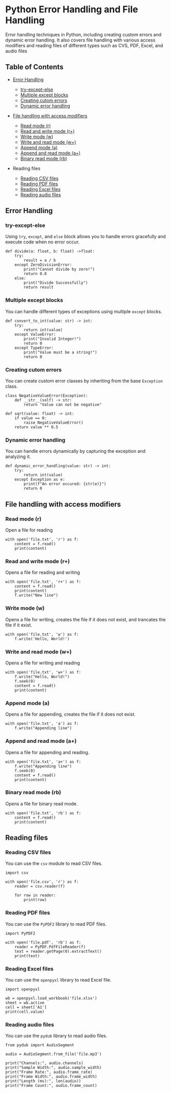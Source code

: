 # Python Error Handling and File Handling

Error handling techniques in Python, including creating custom errors and dynamic error handling. It also covers file handling with various access modifiers and reading files of different types such as CVS, PDF, Excel, and audio files

## Table of Contents

- [Error Handling](#error-handling)
    - [try-except-else](#try-except-else)
    - [Multiple except blocks](#multiple-except-blocks)
    - [Creating cutom errors](#creating-cutom-errors)
    - [Dynamic error handling](#dynamic-error-handling)

- [File handling with access modifiers](#file-handling-with-access-modifiers)
    - [Read mode (r)](#read-mode-r)
    - [Read and write mode (r+)](#read-and-write-mode-r)
    - [Write mode (w)](#write-mode-w)
    - [Write and read mode (w+)](#write-and-read-mode-w)
    - [Append mode (a)](#append-mode-a)
    - [Append and read mode (a+)](#append-and-read-mode-a)
    - [Binary read mode (rb)](#binary-read-mode-rb)

- Reading files
    - [Reading CSV files](#reading-csv-files)
    - [Reading PDF files](#reading-pdf-files)
    - [Reading Excel files](#reading-excel-files)
    - [Reading audio files](#reading-audio-files)

## Error Handling

### try-except-else

Using `try`, `except`, and `else` block allows you to handle errors gracefully and execute code when no error occur.

```
def divide(a: float, b: float) ->float:
    try:
        result = a / b
    except ZeroDivisionError:
        print("Cannot divide by zero!")
        return 0.0
    else:
        print("Divide Successfully")
        return result
```

### Multiple except blocks

You can handle different types of exceptions using multiple `except` blocks.

```
def convert_to_int(value: str) -> int:
    try:
        return int(value)
    except ValueError:
        print("Invalid Integer!")
        return 0
    except TypeError:
        print("Value must be a string!")
        return 0
```

### Creating cutom errors

You can create custom error classes by inheriting from the base `Exception` class.

```
class NegativeValueError(Exception):
    def __str__(self) -> str:
        return "Value can not be negative"

def sqrt(value: float) -> int:
    if value == 0:
        raise NegativeValueError()
    return value ** 0.5
```

### Dynamic error handling

You can handle errors dynamically by capturing the exception and analyzing it.

```
def dynamic_error_handling(value: str) -> int:
    try:
        return int(value)
    except Exception as e:
        print(f"An error occured: {str(e)}")
        return 0
```

## File handling with access modifiers

### Read mode (r)

Open a file for reading

```
with open('file.txt', 'r') as f:
    content = f.read()
    print(content)
```

### Read and write mode (r+)

Opens a file for reading and writing

```
with open('file.txt', 'r+') as f:
    content = f.read()
    print(content)
    f.write("New line")
```

### Write mode (w)

Opens a file for writing, creates the file if it does not exist, and trancates the file if it exist.

```
with open('file.txt', 'w') as f:
    f.write('Hello, World!')
```

### Write and read mode (w+)

Opens a file for writing and reading

```
with open('file.txt', 'w+') as f:
    f.write("Hello, World!")
    f.seek(0)
    content = f.read()
    print(content)
```

### Append mode (a)

Opens a file for appending, creates the file if it does not exist.

```
with open('file.txt', 'a') as f:
    f.write("Appending line")
```

### Append and read mode (a+)

Opens a file for appending and reading.

```
with open('file.txt', 'a+') as f:
    f.write("Appending line")
    f.seek(0)
    content = f.read()
    print(content)
```

### Binary read mode (rb)

Opens a file for binary read mode.

```
with open('file.txt', 'rb') as f:
    content = f.read()
    print(content)
```

## Reading files

### Reading CSV files

You can use the `csv` module to read CSV files.

```
import csv

with open('file.csv', 'r') as f:
    reader = csv.reader(f)

    for row in reader:
        print(row)
```

### Reading PDF files

You can use the `PyPDF2` library to read PDF files.

```
import PyPDF2

with open('file.pdf', 'rb') as f:
    reader = PyPDF.PdfFileReader(f)
    text = reader.getPage(0).extractText()
    print(text)
```

### Reading Excel files

You can use the `openpyxl` library to read Excel file.

```
import openpyxl

wb = openpyxl.load_workbook('file.xlsx')
sheet = wb.active
cell = sheet['A1']
print(cell.value)
```

### Reading audio files

You can use the `pydub` library to read audio files.

```
from pydub import AudioSegment

audio = AudioSegment.from_file('file.mp3')

print("Channels:", audio.channels)
print("Sample Width:", audio.sample_width)
print("Frame Rate:", audio.frame_rate)
print("Frame Width:", audio.frame_width)
print("Length (ms):", len(audio))
print("Frame Count:", audio.frame_count)
```

